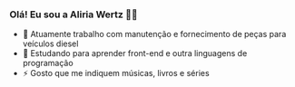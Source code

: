 ### Olá! Eu sou a Aliria Wertz 👋🤘

- 🚚 Atuamente trabalho com manutenção e fornecimento de peças para veículos diesel
- 🌱 Estudando para aprender front-end e outra linguagens de programação
- ⚡ Gosto que me indiquem músicas, livros e séries

<div>
  <a href="https://github.com/aliriawertz">
</div>
